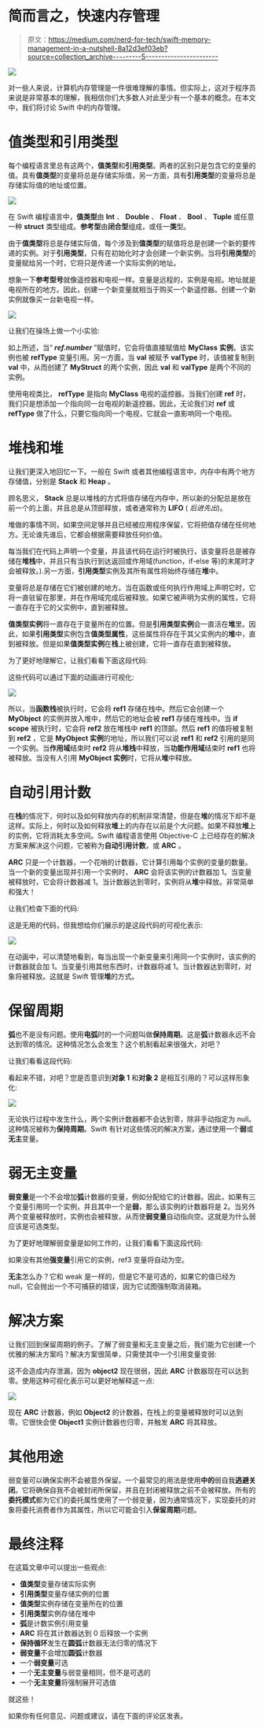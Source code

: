 # 简而言之，快速内存管理

> 原文：<https://medium.com/nerd-for-tech/swift-memory-management-in-a-nutshell-8a12d3ef03eb?source=collection_archive---------5----------------------->

![](img/151eecbff8325565f33f9e6601809706.png)

对一些人来说，计算机内存管理是一件很难理解的事情。但实际上，这对于程序员来说是非常基本的理解，我相信你们大多数人对此至少有一个基本的概念。在本文中，我们将讨论 Swift 中的内存管理。

# 值类型和引用类型

每个编程语言里总有这两个，**值类型**和**引用类型**。两者的区别只是包含它的变量的值。具有**值类型**的变量将总是存储实际值，另一方面，具有**引用类型**的变量将总是存储实际值的地址或位置。

![](img/c8d57c7202c8dc2d6400979857d378c3.png)

在 Swift 编程语言中，**值类型**由 **Int** 、 **Double** 、 **Float** 、 **Bool** 、 **Tuple** 或任意一种 **struct** 类型组成。**参考型**由**闭合型**组成，或任一**类**型。

由于**值类型**将总是存储实际值，每个涉及到**值类型**的赋值将总是创建一个新的要传递的实例。对于**引用类型**，只有在初始化时才会创建一个新实例。当将**引用类型**的变量赋给另一个时，它将只是传递一个实际实例的地址。

想象一下**参考型号**就像遥控器和电视一样。变量是远程的，实例是电视。地址就是电视所在的地方。因此，创建一个新变量就相当于购买一个新遥控器。创建一个新实例就像买一台新电视一样。

![](img/b62cd3e54a2aa59809b5f506c05f27fc.png)

让我们在操场上做一个小实验:

如上所述，当“ ***ref.number*** ”赋值时，它会将值直接赋值给 **MyClass** **实例**，该实例也被 **refType** 变量引用。另一方面，当 **val** 被赋予 **valType** 时，该值被复制到 **val** 中，从而创建了 **MyStruct** 的两个实例，因此 **val** 和 **valType** 是两个不同的实例。

使用电视类比， **refType** 是指向 **MyClass** 电视的遥控器。当我们创建 **ref** 时，我们只是想添加一个指向同一台电视的新遥控器。因此，无论我们对 **ref** 或 **refType** 做了什么，只要它指向同一个电视，它就会一直影响同一个电视。

# 堆栈和堆

让我们更深入地回忆一下。一般在 Swift 或者其他编程语言中，内存中有两个地方存储值，分别是 **Stack** 和 **Heap** 。

顾名思义， **Stack** 总是以堆栈的方式将值存储在内存中，所以新的分配总是放在前一个的上面，并且总是从顶部释放，或者通常称为 **LIFO** ( *后进先出*)。

堆做的事情不同，如果空间足够并且已经被应用程序保留，它将把值存储在任何地方。无论谁先谁后，它都会根据需要释放任何价值。

每当我们在代码上声明一个变量，并且该代码在运行时被执行，该变量将总是被存储在**堆栈**中，并且只有当执行到达返回或作用域(function，if-else 等)的末尾时才会被释放。).另一方面，**引用类型**实例及其所有属性将始终存储在**堆**中。

变量将总是存储在它们被创建的地方。当在函数或任何执行作用域上声明它时，它将一直驻留在那里，并在作用域完成后被释放。如果它被声明为实例的属性，它将一直存在于它的父实例中，直到被释放。

**值类型实例**将一直存在于变量所在的位置。但是**引用类型实例**会一直活在**堆**里。因此，如果**引用类型**实例包含**值类型属性**，这些属性将存在于其父实例内的**堆**中，直到被释放。但是如果**值类型实例**在**栈**上被创建，它将一直存在直到被释放。

为了更好地理解它，让我们看看下面这段代码:

这些代码可以通过下面的动画进行可视化:

![](img/09666b517c47f2160f33cf6eb9fef6aa.png)

所以，当**函数栈**被执行时，它会将 **ref1** 存储在栈中。然后它会创建一个 **MyObject** 的实例并放入堆中，然后它的地址会被 **ref1** 存储在堆栈中。当 **if scope** 被执行时，它会将 **ref2** 放在堆栈中 **ref1** 的顶部。然后 **ref1** 的值将被复制到 **ref2** ，它是 **MyObject 实例**的地址，所以我们可以说 **ref1** 和 **ref2** 引用的是同一个实例。当**作用域**结束时 **ref2** 将从**堆栈**中释放，当**功能作用域**结束时 **ref1** 也将被释放。当没有人引用 **MyObject 实例**时，它将从**堆**中释放。

# 自动引用计数

在**栈**的情况下，何时以及如何释放内存的机制非常清楚，但是在**堆**的情况下却不是这样。实际上，何时以及如何释放**堆**上的内存在以前是个大问题。如果不释放**堆**上的实例，它将消耗太多空间。Swift 编程语言使用 Objective-C 上已经存在的解决方案来解决这个问题，它被称为**自动引用计数**，或 **ARC** 。

**ARC** 只是一个计数器，一个花哨的计数器，它计算引用每个实例的变量的数量。当一个新的变量出现并引用一个实例时， **ARC** 会将该实例的计数器加 1。当变量被释放时，它会将计数器减 1。当计数器达到零时，实例将从**堆**中释放。非常简单和强大！

让我们检查下面的代码:

这是无用的代码，但我想给你们展示的是这段代码的可视化表示:

![](img/9b4bf18de4ee7d8329b072310db95cb9.png)

在动画中，可以清楚地看到，每当出现一个新变量来引用同一个实例时，该实例的计数器就会加 1。当变量引用其他东西时，计数器将减 1。当计数器达到零时，对象将被释放。这就是 Swift 管理**堆**的方式。

# 保留周期

**弧**也不是没有问题。使用**电弧**时的一个问题叫做**保持周期**。这是**弧**计数器永远不会达到零的情况。这种情况怎么会发生？这个机制看起来很强大，对吧？

让我们看看这段代码:

看起来不错，对吧？您是否意识到**对象 1** 和**对象 2** 是相互引用的？可以这样形象化:

![](img/77a70aafbc2328d7a964cbdf3f352c3a.png)

无论执行过程中发生什么，两个实例计数器都不会达到零，除非手动指定为 null。这种情况被称为**保持周期**。Swift 有针对这些情况的解决方案，通过使用一个**弱**或**无主**变量。

# 弱无主变量

**弱变量**是一个不会增加**弧**计数器的变量，例如分配给它的计数器。因此，如果有三个变量引用同一个实例，并且其中一个是**弱**，那么该实例的计数器将是 2。当另外两个变量被释放时，实例也会被释放，从而使**弱变量**自动指向空。这就是为什么弱应该是可选类型。

为了更好地理解弱变量是如何工作的，让我们看看下面这段代码:

如果没有其他**强变量**引用它的实例，ref3 变量将自动为空。

**无主**怎么办？它和 weak 是一样的，但是它不是可选的，如果它的值已经为 null，它会抛出一个不可捕获的错误，因为它试图强制取消装箱。

# 解决方案

让我们回到保留周期的例子。了解了弱变量和无主变量之后，我们能为它创建一个优雅的解决方案吗？解决方案很简单，只需使其中一个引用变量变弱:

这不会造成内存泄漏，因为 **object2** 现在很弱，因此 **ARC** 计数器现在可以达到零。使用这种可视化表示可以更好地解释这一点:

![](img/ea1a399cbe38db5c7845b81854097b93.png)

现在 **ARC** 计数器，例如 **Object2** 的计数器，在栈上的变量被释放时可以达到零。它很快会使 **Object1** 实例计数器也归零，并触发 **ARC** 将其释放。

# 其他用途

弱变量可以确保实例不会被意外保留。一个最常见的用法是使用**中的**弱自我**逃避关闭**。它将确保自我不会被封闭所保留，并且在封闭被释放之前不会被释放。所有的**委托模式**都为它们的委托属性使用了一个弱变量，因为通常情况下，实现委托的对象将委托消费者作为其属性，所以它可能会引入**保留周期**问题。

# 最终注释

在这篇文章中可以提出一些观点:

*   **值类型**变量存储实际实例
*   **引用类型**变量存储实例的位置
*   **值类型**实例存储在变量所在的位置
*   **引用类型**实例存储在堆中
*   **弧**是计数实例引用变量
*   **ARC** 将在其计数器达到 0 后释放一个实例
*   **保持循环**发生在**圆弧**计数器无法归零的情况下
*   **弱变量**不会增加**圆弧**计数器
*   一个**弱变量**可选
*   一个**无主变量**与弱变量相同，但不是可选的
*   一个**无主变量**将强制展开可选值

就这些！

如果你有任何意见、问题或建议，请在下面的评论区发表。